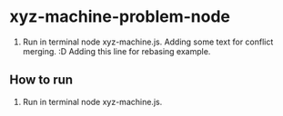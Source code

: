 # xyz-machine-problem-node
<!-- Running process -->

1. Run in terminal node xyz-machine.js.
Adding some text for conflict merging.  :D
Adding this line for rebasing example.

## How to run 
1. Run in terminal node xyz-machine.js.

